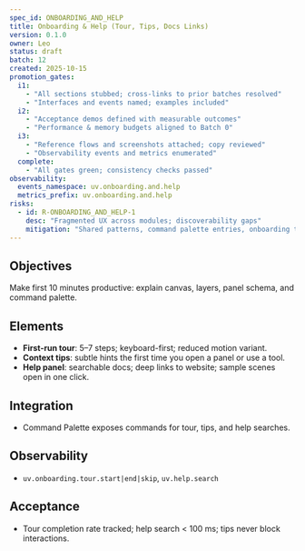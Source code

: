 ```yaml
---
spec_id: ONBOARDING_AND_HELP
title: Onboarding & Help (Tour, Tips, Docs Links)
version: 0.1.0
owner: Leo
status: draft
batch: 12
created: 2025-10-15
promotion_gates:
  i1:
    - "All sections stubbed; cross-links to prior batches resolved"
    - "Interfaces and events named; examples included"
  i2:
    - "Acceptance demos defined with measurable outcomes"
    - "Performance & memory budgets aligned to Batch 0"
  i3:
    - "Reference flows and screenshots attached; copy reviewed"
    - "Observability events and metrics enumerated"
  complete:
    - "All gates green; consistency checks passed"
observability:
  events_namespace: uv.onboarding.and.help
  metrics_prefix: uv.onboarding.and.help
risks:
  - id: R-ONBOARDING_AND_HELP-1
    desc: "Fragmented UX across modules; discoverability gaps"
    mitigation: "Shared patterns, command palette entries, onboarding tours, metrics-informed iteration"
---
```


## Objectives
Make first 10 minutes productive: explain canvas, layers, panel schema, and command palette.

## Elements
- **First-run tour**: 5–7 steps; keyboard-first; reduced motion variant.
- **Context tips**: subtle hints the first time you open a panel or use a tool.
- **Help panel**: searchable docs; deep links to website; sample scenes open in one click.

## Integration
- Command Palette exposes commands for tour, tips, and help searches.

## Observability
- `uv.onboarding.tour.start|end|skip`, `uv.help.search`

## Acceptance
- Tour completion rate tracked; help search < 100 ms; tips never block interactions.
